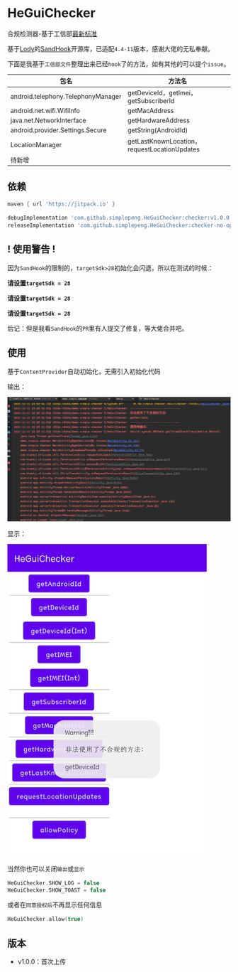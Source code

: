 # HeGuiChecker

合规检测器-基于工信部[最新标准](http://www.gov.cn/zhengce/zhengceku/2020-08/02/content_5531975.htm)

基于[Lody](https://github.com/asLody)的[SandHook](https://github.com/asLody/SandHook)开源库，已适配`4.4-11`版本，感谢大佬的无私奉献。

下面是我基于`工信部文件`整理出来已经`hook`了的方法，如有其他的可以提个`issue`。

| 包名                               | 方法名                                       |
| ---------------------------------- | -------------------------------------------- |
| android.telephony.TelephonyManager | getDeviceId，getImei，getSubscriberId        |
| android.net.wifi.WifiInfo          | getMacAddress                                |
| java.net.NetworkInterface          | getHardwareAddress                           |
| android.provider.Settings.Secure   | getString(AndroidId)                         |
| LocationManager                    | getLastKnownLocation，requestLocationUpdates |
| 待新增                             |                                              |

## 依赖

```groovy
maven { url 'https://jitpack.io' }
```

```groovy
debugImplementation 'com.github.simplepeng.HeGuiChecker:checker:v1.0.0'
releaseImplementation 'com.github.simplepeng.HeGuiChecker:checker-no-op:v1.0.0'
```

## ! 使用警告 !

因为`SandHook`的限制的，`targetSdk>28`初始化会闪退，所以在测试的时候：

**请设置`targetSdk = 28`**

**请设置`targetSdk = 28`**

**请设置`targetSdk = 28`**

后记：但是我看`SandHook`的`PR`里有人提交了修复，等大佬合并吧。

## 使用

基于`ContentProvider`自动初始化，无需引入初始化代码

输出：

![](imgs/img_log.png)

显示：

![](imgs/img_toast.png)

当然你也可以关闭`输出`或`显示`

```kotlin
HeGuiChecker.SHOW_LOG = false
HeGuiChecker.SHOW_TOAST = false
```

或者在`同意授权后`不再显示任何信息

```kotlin
HeGuiChecker.allow(true)
```

## 版本

* v1.0.0：首次上传